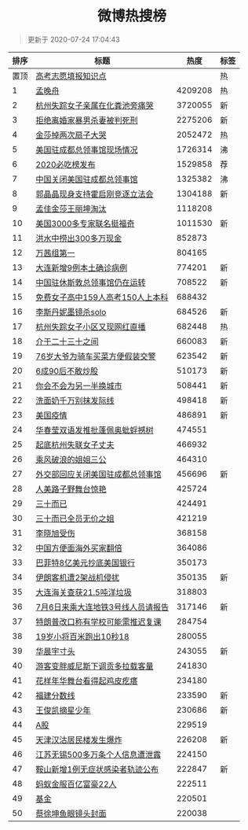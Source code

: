 <h1 align="center">微博热搜榜</h1>

> 更新于 2020-07-24 17:04:43

| 排序 | 标题                                                                                                                                                                                                                        | 热度    | 标签 |
| ---- | --------------------------------------------------------------------------------------------------------------------------------------------------------------------------------------------------------------------------- | ------- | ---- |
| 置顶 | [高考志愿填报知识点](https://s.weibo.com/weibo?q=%23%E9%AB%98%E8%80%83%E5%BF%97%E6%84%BF%E5%A1%AB%E6%8A%A5%E7%9F%A5%E8%AF%86%E7%82%B9%23&Refer=new_time)                                                                    |         | 热   |
| 1    | [孟晚舟](https://s.weibo.com/weibo?q=%E5%AD%9F%E6%99%9A%E8%88%9F&Refer=top)                                                                                                                                                 | 4209208 | 热   |
| 2    | [杭州失踪女子亲属在化粪池旁痛哭](https://s.weibo.com/weibo?q=%23%E6%9D%AD%E5%B7%9E%E5%A4%B1%E8%B8%AA%E5%A5%B3%E5%AD%90%E4%BA%B2%E5%B1%9E%E5%9C%A8%E5%8C%96%E7%B2%AA%E6%B1%A0%E6%97%81%E7%97%9B%E5%93%AD%23&Refer=top)       | 3720055 | 新   |
| 3    | [拒绝离婚家暴男杀妻被判死刑](https://s.weibo.com/weibo?q=%23%E6%8B%92%E7%BB%9D%E7%A6%BB%E5%A9%9A%E5%AE%B6%E6%9A%B4%E7%94%B7%E6%9D%80%E5%A6%BB%E8%A2%AB%E5%88%A4%E6%AD%BB%E5%88%91%23&Refer=top)                             | 2275206 | 新   |
| 4    | [金莎掉两次扇子大哭](https://s.weibo.com/weibo?q=%23%E9%87%91%E8%8E%8E%E6%8E%89%E4%B8%A4%E6%AC%A1%E6%89%87%E5%AD%90%E5%A4%A7%E5%93%AD%23&Refer=top)                                                                         | 2052472 | 热   |
| 5    | [美国驻成都总领事馆现场情况](https://s.weibo.com/weibo?q=%23%E7%BE%8E%E5%9B%BD%E9%A9%BB%E6%88%90%E9%83%BD%E6%80%BB%E9%A2%86%E4%BA%8B%E9%A6%86%E7%8E%B0%E5%9C%BA%E6%83%85%E5%86%B5%23&Refer=top)                             | 1726314 | 沸   |
| 6    | [2020必吃榜发布](https://s.weibo.comjavascript:void(0);)                                                                                                                                                                    | 1529858 | 荐   |
| 7    | [中国关闭美国驻成都总领事馆](https://s.weibo.com/weibo?q=%23%E4%B8%AD%E5%9B%BD%E5%85%B3%E9%97%AD%E7%BE%8E%E5%9B%BD%E9%A9%BB%E6%88%90%E9%83%BD%E6%80%BB%E9%A2%86%E4%BA%8B%E9%A6%86%23&Refer=top)                             | 1325382 | 沸   |
| 8    | [郭晶晶现身支持霍启刚竞逐立法会](https://s.weibo.com/weibo?q=%23%E9%83%AD%E6%99%B6%E6%99%B6%E7%8E%B0%E8%BA%AB%E6%94%AF%E6%8C%81%E9%9C%8D%E5%90%AF%E5%88%9A%E7%AB%9E%E9%80%90%E7%AB%8B%E6%B3%95%E4%BC%9A%23&Refer=top)       | 1304188 | 新   |
| 9    | [孟佳金莎王丽坤淘汰](https://s.weibo.com/weibo?q=%23%E5%AD%9F%E4%BD%B3%E9%87%91%E8%8E%8E%E7%8E%8B%E4%B8%BD%E5%9D%A4%E6%B7%98%E6%B1%B0%23&Refer=top)                                                                         | 1118208 |      |
| 10   | [美国3000多专家联名挺福奇](https://s.weibo.com/weibo?q=%E7%BE%8E%E5%9B%BD3000%E5%A4%9A%E4%B8%93%E5%AE%B6%E8%81%94%E5%90%8D%E6%8C%BA%E7%A6%8F%E5%A5%87&Refer=top)                                                            | 1011530 | 新   |
| 11   | [洪水中捞出300多万现金](https://s.weibo.com/weibo?q=%23%E6%B4%AA%E6%B0%B4%E4%B8%AD%E6%8D%9E%E5%87%BA300%E5%A4%9A%E4%B8%87%E7%8E%B0%E9%87%91%23&Refer=top)                                                                   | 852873  |      |
| 12   | [万茜组第一](https://s.weibo.com/weibo?q=%E4%B8%87%E8%8C%9C%E7%BB%84%E7%AC%AC%E4%B8%80&Refer=top)                                                                                                                           | 804165  |      |
| 13   | [大连新增9例本土确诊病例](https://s.weibo.com/weibo?q=%23%E5%A4%A7%E8%BF%9E%E6%96%B0%E5%A2%9E9%E4%BE%8B%E6%9C%AC%E5%9C%9F%E7%A1%AE%E8%AF%8A%E7%97%85%E4%BE%8B%23&Refer=top)                                                 | 774201  | 新   |
| 14   | [中国驻休斯敦总领事馆仍在运转](https://s.weibo.com/weibo?q=%E4%B8%AD%E5%9B%BD%E9%A9%BB%E4%BC%91%E6%96%AF%E6%95%A6%E6%80%BB%E9%A2%86%E4%BA%8B%E9%A6%86%E4%BB%8D%E5%9C%A8%E8%BF%90%E8%BD%AC&Refer=top)                        | 708522  | 新   |
| 15   | [免费女子高中159人高考150人上本科](https://s.weibo.com/weibo?q=%23%E5%85%8D%E8%B4%B9%E5%A5%B3%E5%AD%90%E9%AB%98%E4%B8%AD159%E4%BA%BA%E9%AB%98%E8%80%83150%E4%BA%BA%E4%B8%8A%E6%9C%AC%E7%A7%91%23&Refer=top)                 | 688432  |      |
| 16   | [李斯丹妮墨镜杀solo](https://s.weibo.com/weibo?q=%E6%9D%8E%E6%96%AF%E4%B8%B9%E5%A6%AE%E5%A2%A8%E9%95%9C%E6%9D%80solo&Refer=top)                                                                                             | 684526  | 新   |
| 17   | [杭州失踪女子小区又现网红直播](https://s.weibo.com/weibo?q=%23%E6%9D%AD%E5%B7%9E%E5%A4%B1%E8%B8%AA%E5%A5%B3%E5%AD%90%E5%B0%8F%E5%8C%BA%E5%8F%88%E7%8E%B0%E7%BD%91%E7%BA%A2%E7%9B%B4%E6%92%AD%23&Refer=top)                  | 682448  | 热   |
| 18   | [介于二十三十之间](https://s.weibo.com/weibo?q=%23%E4%BB%8B%E4%BA%8E%E4%BA%8C%E5%8D%81%E4%B8%89%E5%8D%81%E4%B9%8B%E9%97%B4%23&Refer=top)                                                                                    | 660083  | 新   |
| 19   | [76岁大爷为骑车买菜方便假装交警](https://s.weibo.com/weibo?q=76%E5%B2%81%E5%A4%A7%E7%88%B7%E4%B8%BA%E9%AA%91%E8%BD%A6%E4%B9%B0%E8%8F%9C%E6%96%B9%E4%BE%BF%E5%81%87%E8%A3%85%E4%BA%A4%E8%AD%A6&Refer=top)                    | 623542  | 新   |
| 20   | [6成90后不敢炒股](https://s.weibo.com/weibo?q=%236%E6%88%9090%E5%90%8E%E4%B8%8D%E6%95%A2%E7%82%92%E8%82%A1%23&Refer=top)                                                                                                    | 510173  | 新   |
| 21   | [你会不会为另一半换城市](https://s.weibo.com/weibo?q=%23%E4%BD%A0%E4%BC%9A%E4%B8%8D%E4%BC%9A%E4%B8%BA%E5%8F%A6%E4%B8%80%E5%8D%8A%E6%8D%A2%E5%9F%8E%E5%B8%82%23&Refer=top)                                                   | 508441  | 新   |
| 22   | [洗面奶千万别抹发际线](https://s.weibo.com/weibo?q=%23%E6%B4%97%E9%9D%A2%E5%A5%B6%E5%8D%83%E4%B8%87%E5%88%AB%E6%8A%B9%E5%8F%91%E9%99%85%E7%BA%BF%23&Refer=top)                                                              | 498418  | 新   |
| 23   | [美国疫情](https://s.weibo.com/weibo?q=%E7%BE%8E%E5%9B%BD%E7%96%AB%E6%83%85&Refer=top)                                                                                                                                      | 486891  | 新   |
| 24   | [华春莹双语发推批蓬佩奥蚍蜉撼树](https://s.weibo.com/weibo?q=%E5%8D%8E%E6%98%A5%E8%8E%B9%E5%8F%8C%E8%AF%AD%E5%8F%91%E6%8E%A8%E6%89%B9%E8%93%AC%E4%BD%A9%E5%A5%A5%E8%9A%8D%E8%9C%89%E6%92%BC%E6%A0%91&Refer=top)             | 474551  |      |
| 25   | [起底杭州失联女子丈夫](https://s.weibo.com/weibo?q=%23%E8%B5%B7%E5%BA%95%E6%9D%AD%E5%B7%9E%E5%A4%B1%E8%81%94%E5%A5%B3%E5%AD%90%E4%B8%88%E5%A4%AB%23&Refer=top)                                                              | 466932  |      |
| 26   | [乘风破浪的姐姐三公](https://s.weibo.com/weibo?q=%23%E4%B9%98%E9%A3%8E%E7%A0%B4%E6%B5%AA%E7%9A%84%E5%A7%90%E5%A7%90%E4%B8%89%E5%85%AC%23&Refer=top)                                                                         | 464310  |      |
| 27   | [外交部回应关闭美国驻成都总领事馆](https://s.weibo.com/weibo?q=%E5%A4%96%E4%BA%A4%E9%83%A8%E5%9B%9E%E5%BA%94%E5%85%B3%E9%97%AD%E7%BE%8E%E5%9B%BD%E9%A9%BB%E6%88%90%E9%83%BD%E6%80%BB%E9%A2%86%E4%BA%8B%E9%A6%86&Refer=top)  | 456696  | 新   |
| 28   | [人美路子野舞台惊艳](https://s.weibo.com/weibo?q=%23%E4%BA%BA%E7%BE%8E%E8%B7%AF%E5%AD%90%E9%87%8E%E8%88%9E%E5%8F%B0%E6%83%8A%E8%89%B3%23&Refer=top)                                                                         | 425724  |      |
| 29   | [三十而已](https://s.weibo.com/weibo?q=%E4%B8%89%E5%8D%81%E8%80%8C%E5%B7%B2&Refer=top)                                                                                                                                      | 424491  |      |
| 30   | [三十而已全员无价之姐](https://s.weibo.com/weibo?q=%23%E4%B8%89%E5%8D%81%E8%80%8C%E5%B7%B2%E5%85%A8%E5%91%98%E6%97%A0%E4%BB%B7%E4%B9%8B%E5%A7%90%23&Refer=top)                                                              | 421219  |      |
| 31   | [李晓旭受伤](https://s.weibo.com/weibo?q=%E6%9D%8E%E6%99%93%E6%97%AD%E5%8F%97%E4%BC%A4&Refer=top)                                                                                                                           | 368158  |      |
| 32   | [中国方便面海外买家翻倍](https://s.weibo.com/weibo?q=%23%E4%B8%AD%E5%9B%BD%E6%96%B9%E4%BE%BF%E9%9D%A2%E6%B5%B7%E5%A4%96%E4%B9%B0%E5%AE%B6%E7%BF%BB%E5%80%8D%23&Refer=top)                                                   | 364086  |      |
| 33   | [巴菲特8亿美元抄底美国银行](https://s.weibo.com/weibo?q=%E5%B7%B4%E8%8F%B2%E7%89%B98%E4%BA%BF%E7%BE%8E%E5%85%83%E6%8A%84%E5%BA%95%E7%BE%8E%E5%9B%BD%E9%93%B6%E8%A1%8C&Refer=top)                                            | 350173  |      |
| 34   | [伊朗客机遭2架战机侵扰](https://s.weibo.com/weibo?q=%E4%BC%8A%E6%9C%97%E5%AE%A2%E6%9C%BA%E9%81%AD2%E6%9E%B6%E6%88%98%E6%9C%BA%E4%BE%B5%E6%89%B0&Refer=top)                                                                  | 350135  | 新   |
| 35   | [大连海关查获21.5吨洋垃圾](https://s.weibo.com/weibo?q=%E5%A4%A7%E8%BF%9E%E6%B5%B7%E5%85%B3%E6%9F%A5%E8%8E%B721.5%E5%90%A8%E6%B4%8B%E5%9E%83%E5%9C%BE&Refer=top)                                                            | 318803  |      |
| 36   | [7月6日来乘大连地铁3号线人员请报告](https://s.weibo.com/weibo?q=%237%E6%9C%886%E6%97%A5%E6%9D%A5%E4%B9%98%E5%A4%A7%E8%BF%9E%E5%9C%B0%E9%93%813%E5%8F%B7%E7%BA%BF%E4%BA%BA%E5%91%98%E8%AF%B7%E6%8A%A5%E5%91%8A%23&Refer=top) | 317146  | 新   |
| 37   | [特朗普改口称有学校可能需推迟复课](https://s.weibo.com/weibo?q=%E7%89%B9%E6%9C%97%E6%99%AE%E6%94%B9%E5%8F%A3%E7%A7%B0%E6%9C%89%E5%AD%A6%E6%A0%A1%E5%8F%AF%E8%83%BD%E9%9C%80%E6%8E%A8%E8%BF%9F%E5%A4%8D%E8%AF%BE&Refer=top)  | 284754  |      |
| 38   | [19岁小将百米跑出10秒18](https://s.weibo.com/weibo?q=19%E5%B2%81%E5%B0%8F%E5%B0%86%E7%99%BE%E7%B1%B3%E8%B7%91%E5%87%BA10%E7%A7%9218&Refer=top)                                                                              | 280055  |      |
| 39   | [华晨宇寸头](https://s.weibo.com/weibo?q=%E5%8D%8E%E6%99%A8%E5%AE%87%E5%AF%B8%E5%A4%B4&Refer=top)                                                                                                                           | 243055  | 新   |
| 40   | [游客变胖威尼斯下调贡多拉载客量](https://s.weibo.com/weibo?q=%E6%B8%B8%E5%AE%A2%E5%8F%98%E8%83%96%E5%A8%81%E5%B0%BC%E6%96%AF%E4%B8%8B%E8%B0%83%E8%B4%A1%E5%A4%9A%E6%8B%89%E8%BD%BD%E5%AE%A2%E9%87%8F&Refer=top)             | 241830  |      |
| 41   | [花样年华舞台看得起鸡皮疙瘩](https://s.weibo.com/weibo?q=%23%E8%8A%B1%E6%A0%B7%E5%B9%B4%E5%8D%8E%E8%88%9E%E5%8F%B0%E7%9C%8B%E5%BE%97%E8%B5%B7%E9%B8%A1%E7%9A%AE%E7%96%99%E7%98%A9%23&Refer=top)                             | 234180  |      |
| 42   | [福建分数线](https://s.weibo.com/weibo?q=%E7%A6%8F%E5%BB%BA%E5%88%86%E6%95%B0%E7%BA%BF&Refer=top)                                                                                                                           | 233590  | 新   |
| 43   | [王俊凯摘星少年](https://s.weibo.com/weibo?q=%23%E7%8E%8B%E4%BF%8A%E5%87%AF%E6%91%98%E6%98%9F%E5%B0%91%E5%B9%B4%23&Refer=top)                                                                                               | 230686  | 新   |
| 44   | [A股](https://s.weibo.com/weibo?q=A%E8%82%A1&Refer=top)                                                                                                                                                                     | 229519  |      |
| 45   | [天津汉沽居民楼发生爆炸](https://s.weibo.com/weibo?q=%E5%A4%A9%E6%B4%A5%E6%B1%89%E6%B2%BD%E5%B1%85%E6%B0%91%E6%A5%BC%E5%8F%91%E7%94%9F%E7%88%86%E7%82%B8&Refer=top)                                                         | 226208  | 新   |
| 46   | [江苏无锡500多万条个人信息遭泄露](https://s.weibo.com/weibo?q=%23%E6%B1%9F%E8%8B%8F%E6%97%A0%E9%94%A1500%E5%A4%9A%E4%B8%87%E6%9D%A1%E4%B8%AA%E4%BA%BA%E4%BF%A1%E6%81%AF%E9%81%AD%E6%B3%84%E9%9C%B2%23&Refer=top)            | 224150  |      |
| 47   | [鞍山新增1例无症状感染者轨迹公布](https://s.weibo.com/weibo?q=%23%E9%9E%8D%E5%B1%B1%E6%96%B0%E5%A2%9E1%E4%BE%8B%E6%97%A0%E7%97%87%E7%8A%B6%E6%84%9F%E6%9F%93%E8%80%85%E8%BD%A8%E8%BF%B9%E5%85%AC%E5%B8%83%23&Refer=top)     | 222847  | 新   |
| 48   | [蚂蚁金服百亿富豪22人](https://s.weibo.com/weibo?q=%E8%9A%82%E8%9A%81%E9%87%91%E6%9C%8D%E7%99%BE%E4%BA%BF%E5%AF%8C%E8%B1%AA22%E4%BA%BA&Refer=top)                                                                           | 222511  |      |
| 49   | [基金](https://s.weibo.com/weibo?q=%E5%9F%BA%E9%87%91&Refer=top)                                                                                                                                                            | 220501  |      |
| 50   | [蔡徐坤鱼眼镜头封面](https://s.weibo.com/weibo?q=%23%E8%94%A1%E5%BE%90%E5%9D%A4%E9%B1%BC%E7%9C%BC%E9%95%9C%E5%A4%B4%E5%B0%81%E9%9D%A2%23&Refer=top)                                                                         | 220038  |      |